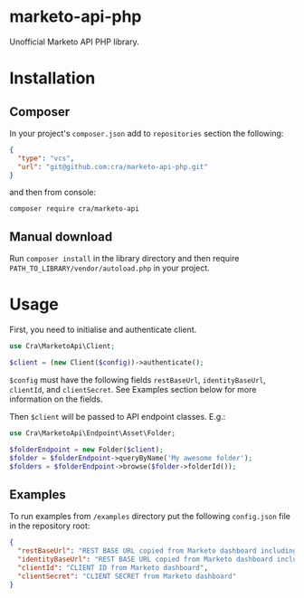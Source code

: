 # marketo-api-php
Unofficial Marketo API PHP library.

# Installation

## Composer

In your project's `composer.json` add to `repositories` section the following:

```json
{
  "type": "vcs",
  "url": "git@github.com:cra/marketo-api-php.git"
}
```

and then from console:

```
composer require cra/marketo-api
```

## Manual download

Run `composer install` in the library directory and then require `PATH_TO_LIBRARY/vendor/autoload.php` in your project.

# Usage

First, you need to initialise and authenticate client.

```php
use Cra\MarketoApi\Client;

$client = (new Client($config))->authenticate();
```

`$config` must have the following fields `restBaseUrl`, `identityBaseUrl`, `clientId`, and `clientSecret`.
See Examples section below for more information on the fields.

Then `$client` will be passed to API endpoint classes. E.g.:

```php
use Cra\MarketoApi\Endpoint\Asset\Folder;

$folderEndpoint = new Folder($client);
$folder = $folderEndpoint->queryByName('My awesome folder');
$folders = $folderEndpoint->browse($folder->folderId());
```

## Examples

To run examples from `/examples` directory put the following `config.json` file in the repository root:

```json
{
  "restBaseUrl": "REST BASE URL copied from Marketo dashboard including /rest",
  "identityBaseUrl": "REST BASE URL copied from Marketo dashboard including /identity",
  "clientId": "CLIENT ID from Marketo dashboard",
  "clientSecret": "CLIENT SECRET from Marketo dashboard"
}
```
